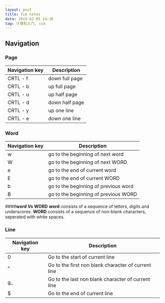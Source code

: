 ```yaml
---
layout: post
title: Vim notes
data: 2019-02-05 14:36
tag: 计算机入门, vim
---
```


## Navigation
### Page

| Navigation key | Description |
| -------------- | ----------- |
| CRTL - f       | down full page |
| CRTL - b       | up full page |
| CRTL - u       | up half page |
| CRTL - d       | down half page |
| CRTL - y       | up one line |
| CRTL - e       | down one line |

### Word

| Navigation key | Description |
| --------------------- | ---------------- |
| w | go to the beginning of next word |
| W | go to the beginning of next WORD |
| e | go to the end of current word |
| E | go to the end of current WORD |
| b | go to the beginning of previous word |
| B | go to the beginning of previous WORD |

####**word Vs WORD**
**word** consists of a sequence of letters, digits and underscores.
**WORD** consists of a sequence of non-blank characters, seperated with white spaces.

### Line

| Navigation key | Description |
| --------------------- | ---------------- |
| 0 | Go to the start of current line |
| ^ | Go to the first non blank character of current line |
| g_ | Go to the last non blank character of current line |
| $ | Go to the end of current line |


